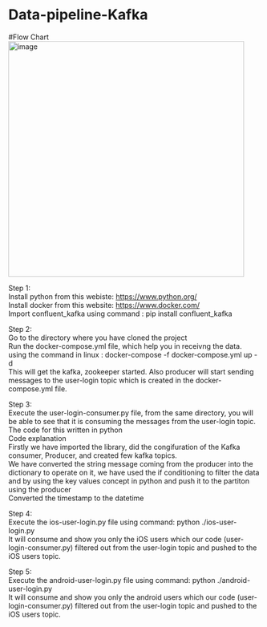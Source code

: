# Data-pipeline-Kafka

#Flow Chart <br>
<img width="470" alt="image" src="https://github.com/vijayrampatel/Data-pipeline-Kafka/assets/145386038/52db37eb-7b2c-4c36-a678-13fd01a4b576">

Step 1: <br>
Install python from this webiste: https://www.python.org/ <br>
Install docker from this website: https://www.docker.com/ <br>
Import confluent_kafka using command : pip install confluent_kafka

Step 2: <br>
Go to the directory where you have cloned the project<br>
Run the docker-compose.yml file, which help you in receivng the data. using the command in linux : </b> docker-compose -f docker-compose.yml up -d </b> <br>
This will get the kafka, zookeeper started. Also producer will start sending messages to the user-login topic which is created in the docker-compose.yml file.

Step 3: <br>
Execute the user-login-consumer.py file, from the same directory, you will be able to see that it is consuming the messages from the user-login topic. The code for this written in python  <br>
Code explanation<br>
Firstly we have imported the library, did the congifuration of the Kafka consumer, Producer, and created few kafka topics. <br>
We have converted the string message coming from the producer into the dictionary to operate on it, we have used the if conditioning to filter the data and by using the key values concept in python and push it to the partiton using the producer<br>
Converted the timestamp to the datetime<br>

Step 4:<br>
Execute the ios-user-login.py file using command: python ./ios-user-login.py <br>
It will consume and show you only the iOS users which our code (user-login-consumer.py) filtered out from the user-login topic and pushed to the iOS users topic. <br>

Step 5:<br>
Execute the android-user-login.py file using command: python ./android-user-login.py <br>
It will consume and show you only the android users which our code (user-login-consumer.py) filtered out from the user-login topic and pushed to the iOS users topic. <br>








